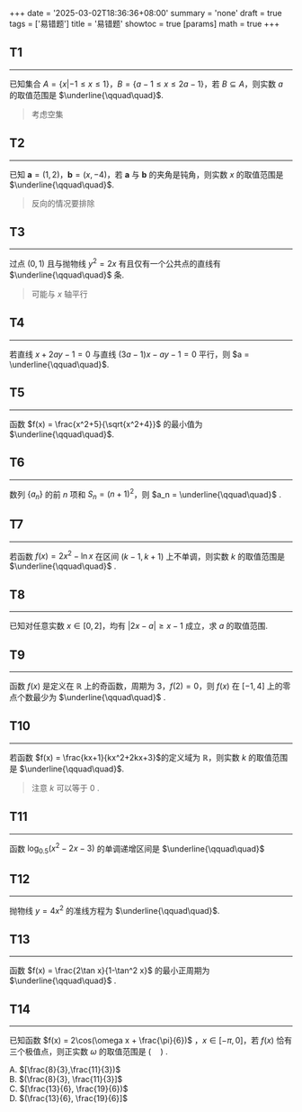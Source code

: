 +++
date = '2025-03-02T18:36:36+08:00'
summary = 'none'
draft = true
tags = ['易错题']
title = '易错题'
showtoc = true
[params]
    math = true
+++

## T1
------

已知集合 $A = \{x|-1\leq x\leq 1\}$，$B = \{a-1 \leq x \leq 2a-1\}$，若 $B\subseteq A$，则实数 $a$ 的取值范围是 $\underline{\qquad\quad}$.    

> 考虑空集


## T2
-------
已知 $\boldsymbol{a} = (1,2)$，$\boldsymbol{b} = (x,-4)$，若 $\boldsymbol{a}$ 与 $\boldsymbol{b}$ 的夹角是钝角，则实数 $x$ 的取值范围是 $\underline{\qquad\quad}$.    

> 反向的情况要排除


## T3
-------
过点 $(0,1)$ 且与抛物线 $y^2 = 2x$ 有且仅有一个公共点的直线有 $\underline{\qquad\quad}$ 条.    

> 可能与 $x$ 轴平行

## T4
-------
若直线 $x + 2ay - 1 = 0$ 与直线 $(3a-1)x - ay - 1 = 0$ 平行，则 $a = \underline{\qquad\quad}$.     

## T5
-----
函数 $f(x) = \frac{x^2+5}{\sqrt{x^2+4}}$ 的最小值为 $\underline{\qquad\quad}$.   

## T6
----
数列 $\{a_n\}$ 的前 $n$ 项和 $S_n = (n+1)^2$，则 $a_n = \underline{\qquad\quad}$ .   

## T7
------
若函数 $f(x) = 2x^2 - \ln x$ 在区间 $(k-1,k+1)$ 上不单调，则实数 $k$ 的取值范围是 $\underline{\qquad\quad}$ .    

## T8
-----
已知对任意实数 $x\in[0,2]$，均有 $|2x-a|\geq x - 1$ 成立，求 $a$ 的取值范围.   

## T9
------
函数 $f(x)$ 是定义在 $\mathbb{R}$  上的奇函数，周期为 $3$，$f(2)=0$，则 $f(x)$ 在 $[-1,4]$ 上的零点个数最少为 $\underline{\qquad\quad}$ .    

## T10
---
若函数 $f(x) = \frac{kx+1}{kx^2+2kx+3}$的定义域为 $\mathbb{R}$，则实数 $k$ 的取值范围是 $\underline{\qquad\quad}$.  

> 注意 $k$ 可以等于 $0$ .   


## T11
--------
函数 $\log_{0.5}(x^2-2x-3)$ 的单调递增区间是 $\underline{\qquad\quad}$             

## T12
-----
抛物线 $y = 4x^2$ 的准线方程为 $\underline{\qquad\quad}$.    


## T13
------
函数 $f(x) = \frac{2\tan x}{1-\tan^2 x}$ 的最小正周期为 $\underline{\qquad\quad}$ .    


## T14
-------
已知函数 $f(x) = 2\cos(\omega x + \frac{\pi}{6})$ ，$x\in[-\pi, 0]$，若 $f(x)$ 恰有三个极值点，则正实数 $\omega$ 的取值范围是 $(\quad)$ .   

A. $[\frac{8}{3},\frac{11}{3})$       
B. $(\frac{8}{3}, \frac{11}{3}]$     
C. $[\frac{13}{6}, \frac{19}{6})$     
D. $(\frac{13}{6}, \frac{19}{6}]$      
